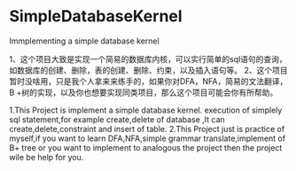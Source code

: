 # SimpleDatabaseKernel
Immplementing a simple database kernel

1、这个项目大致是实现一个简易的数据库内核，可以实行简单的sql语句的查询，如数据库的创建、删除，表的创建、删除、约束，以及插入语句等。
2、这个项目暂时没啥用，只是我个人拿来来练手的，如果你对DFA，NFA，简易的文法翻译，B +树的实现，以及你也想要实现同类项目，那么这个项目可能会你有所帮助。


1.This Project is implement a simple database kernel. execution of simplely sql statement,for example create,delete of database ,It can create,delete,constraint and insert of table.
2.This Project just is practice of myself,if you want to learn DFA,NFA,simple grammar translate,implement of B+ tree or you want to implement to analogous the project then the project wile be help for you.
